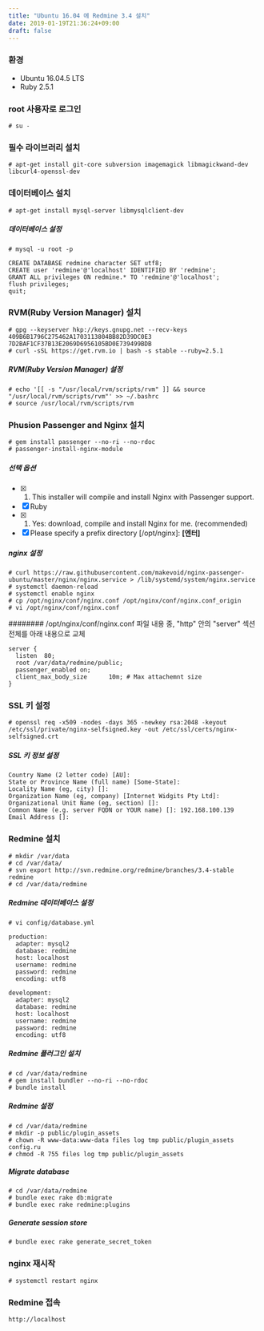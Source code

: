 ```yaml
---
title: "Ubuntu 16.04 에 Redmine 3.4 설치"
date: 2019-01-19T21:36:24+09:00
draft: false
---
```


### 환경
* Ubuntu 16.04.5 LTS
* Ruby 2.5.1


### root 사용자로 로그인
```
# su -
```

### 필수 라이브러리 설치
```
# apt-get install git-core subversion imagemagick libmagickwand-dev libcurl4-openssl-dev 
```

### 데이터베이스 설치
```
# apt-get install mysql-server libmysqlclient-dev
```

##### 데이터베이스 설정
```
# mysql -u root -p
```
```
CREATE DATABASE redmine character SET utf8;
CREATE user 'redmine'@'localhost' IDENTIFIED BY 'redmine';
GRANT ALL privileges ON redmine.* TO 'redmine'@'localhost';
flush privileges;
quit;
```

### RVM(Ruby Version Manager) 설치
```
# gpg --keyserver hkp://keys.gnupg.net --recv-keys 409B6B1796C275462A1703113804BB82D39DC0E3 7D2BAF1CF37B13E2069D6956105BD0E739499BDB
# curl -sSL https://get.rvm.io | bash -s stable --ruby=2.5.1
```

#####  RVM(Ruby Version Manager) 설정
```
# echo '[[ -s "/usr/local/rvm/scripts/rvm" ]] && source "/usr/local/rvm/scripts/rvm"' >> ~/.bashrc
# source /usr/local/rvm/scripts/rvm
```

### Phusion Passenger and Nginx 설치
```
# gem install passenger --no-ri --no-rdoc
# passenger-install-nginx-module
```

##### 선택 옵션
- [X]  1. This installer will compile and install Nginx with Passenger support.
- [X] Ruby
- [X] 1. Yes: download, compile and install Nginx for me. (recommended)
- [X] Please specify a prefix directory [/opt/nginx]: **[엔터]**

##### nginx 설정
```
# curl https://raw.githubusercontent.com/makevoid/nginx-passenger-ubuntu/master/nginx/nginx.service > /lib/systemd/system/nginx.service
# systemctl daemon-reload
# systemctl enable nginx
# cp /opt/nginx/conf/nginx.conf /opt/nginx/conf/nginx.conf_origin
# vi /opt/nginx/conf/nginx.conf
```

######## /opt/nginx/conf/nginx.conf 파일 내용 중, "http" 안의 "server" 섹션 전체를 아래 내용으로 교체
```
server {
  listen  80;  
  root /var/data/redmine/public;
  passenger_enabled on;
  client_max_body_size      10m; # Max attachemnt size
}
```

### SSL 키 설정
```
# openssl req -x509 -nodes -days 365 -newkey rsa:2048 -keyout /etc/ssl/private/nginx-selfsigned.key -out /etc/ssl/certs/nginx-selfsigned.crt
```

##### SSL 키 정보 설정

```
Country Name (2 letter code) [AU]:                                
State or Province Name (full name) [Some-State]:                  
Locality Name (eg, city) []:                                      
Organization Name (eg, company) [Internet Widgits Pty Ltd]:       
Organizational Unit Name (eg, section) []:                        
Common Name (e.g. server FQDN or YOUR name) []: 192.168.100.139
Email Address []:                                                 
```

### Redmine 설치
```
# mkdir /var/data
# cd /var/data/
# svn export http://svn.redmine.org/redmine/branches/3.4-stable redmine
# cd /var/data/redmine
```

##### Redmine 데이터베이스 설정
```
# vi config/database.yml
```
```
production:
  adapter: mysql2
  database: redmine
  host: localhost
  username: redmine
  password: redmine
  encoding: utf8

development:
  adapter: mysql2
  database: redmine 
  host: localhost
  username: redmine
  password: redmine
  encoding: utf8
```

##### Redmine 플러그인 설치
```
# cd /var/data/redmine
# gem install bundler --no-ri --no-rdoc
# bundle install
```

##### Redmine 설정
```
# cd /var/data/redmine
# mkdir -p public/plugin_assets
# chown -R www-data:www-data files log tmp public/plugin_assets config.ru
# chmod -R 755 files log tmp public/plugin_assets
```

##### Migrate database
```
# cd /var/data/redmine
# bundle exec rake db:migrate
# bundle exec rake redmine:plugins
```

##### Generate session store
```
# bundle exec rake generate_secret_token 
```

### nginx 재시작
```
# systemctl restart nginx
```

### Redmine 접속
```
http://localhost
```

